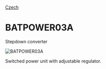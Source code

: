 
[Czech](./README.cs.md)
<!--- module --->
# BATPOWER03A
<!--- Emodule --->

<!--- subtitle --->Stepdown converter<!--- Esubtitle --->

![BATPOWER03A](/doc/img/BATPOWER03A_QRcode.png)

<!--- description --->Switched power unit with adjustable regulator.<!--- Edescription --->
            